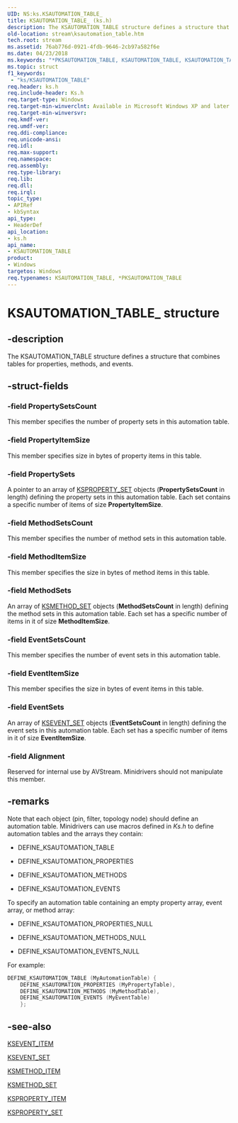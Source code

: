 ```yaml
---
UID: NS:ks.KSAUTOMATION_TABLE_
title: KSAUTOMATION_TABLE_ (ks.h)
description: The KSAUTOMATION_TABLE structure defines a structure that combines tables for properties, methods, and events.
old-location: stream\ksautomation_table.htm
tech.root: stream
ms.assetid: 76ab776d-0921-4fdb-9646-2cb97a582f6e
ms.date: 04/23/2018
ms.keywords: "*PKSAUTOMATION_TABLE, KSAUTOMATION_TABLE, KSAUTOMATION_TABLE structure [Streaming Media Devices], KSAUTOMATION_TABLE_, PKSAUTOMATION_TABLE, PKSAUTOMATION_TABLE structure pointer [Streaming Media Devices], avstruct_7389df5c-d86a-43b2-9daf-d0e1e8a2dfbe.xml, ks/KSAUTOMATION_TABLE, ks/PKSAUTOMATION_TABLE, stream.ksautomation_table"
ms.topic: struct
f1_keywords:
 - "ks/KSAUTOMATION_TABLE"
req.header: ks.h
req.include-header: Ks.h
req.target-type: Windows
req.target-min-winverclnt: Available in Microsoft Windows XP and later operating systems and in Microsoft DirectX 8.0 and later versions.
req.target-min-winversvr: 
req.kmdf-ver: 
req.umdf-ver: 
req.ddi-compliance: 
req.unicode-ansi: 
req.idl: 
req.max-support: 
req.namespace: 
req.assembly: 
req.type-library: 
req.lib: 
req.dll: 
req.irql: 
topic_type:
- APIRef
- kbSyntax
api_type:
- HeaderDef
api_location:
- ks.h
api_name:
- KSAUTOMATION_TABLE
product:
- Windows
targetos: Windows
req.typenames: KSAUTOMATION_TABLE, *PKSAUTOMATION_TABLE
---
```


# KSAUTOMATION_TABLE_ structure

## -description

The KSAUTOMATION_TABLE structure defines a structure that combines tables for properties, methods, and events.

## -struct-fields

### -field PropertySetsCount

This member specifies the number of property sets in this automation table.

### -field PropertyItemSize

This member specifies size in bytes of property items in this table.

### -field PropertySets

A pointer to an array of [KSPROPERTY_SET](https://docs.microsoft.com/windows-hardware/drivers/ddi/content/ks/ns-ks-ksproperty_set) objects (**PropertySetsCount** in length) defining the property sets in this automation table.  Each set contains a specific number of items of size **PropertyItemSize**.

### -field MethodSetsCount

This member specifies the number of method sets in this automation table.

### -field MethodItemSize

This member specifies the size in bytes of method items in this table.

### -field MethodSets

An array of [KSMETHOD_SET](https://docs.microsoft.com/windows-hardware/drivers/ddi/content/ks/ns-ks-ksmethod_set) objects (**MethodSetsCount** in length) defining the method sets in this automation table.  Each set has a specific number of items in it of size **MethodItemSize**.

### -field EventSetsCount

This member specifies the number of event sets in this automation table.

### -field EventItemSize

This member specifies the size in bytes of event items in this table.

### -field EventSets

An array of [KSEVENT_SET](https://docs.microsoft.com/windows-hardware/drivers/ddi/content/ks/ns-ks-ksevent_set) objects (**EventSetsCount** in length) defining the event sets in this automation table.  Each set has a specific number of items in it of size **EventItemSize**.

### -field Alignment

Reserved for internal use by AVStream. Minidrivers should not manipulate this member.

## -remarks

Note that each object (pin, filter, topology node) should define an automation table. Minidrivers can use macros defined in *Ks.h* to define automation tables and the arrays they contain:

- DEFINE_KSAUTOMATION_TABLE

- DEFINE_KSAUTOMATION_PROPERTIES

- DEFINE_KSAUTOMATION_METHODS

- DEFINE_KSAUTOMATION_EVENTS

To specify an automation table containing an empty property array, event array, or method array:

- DEFINE_KSAUTOMATION_PROPERTIES_NULL

- DEFINE_KSAUTOMATION_METHODS_NULL

- DEFINE_KSAUTOMATION_EVENTS_NULL

For example:

```cpp
DEFINE_KSAUTOMATION_TABLE (MyAutomationTable) {
    DEFINE_KSAUTOMATION_PROPERTIES (MyPropertyTable),
    DEFINE_KSAUTOMATION_METHODS (MyMethodTable),
    DEFINE_KSAUTOMATION_EVENTS (MyEventTable)
    };
```

## -see-also

[KSEVENT_ITEM](https://docs.microsoft.com/windows-hardware/drivers/ddi/content/ks/ns-ks-ksevent_item)

[KSEVENT_SET](https://docs.microsoft.com/windows-hardware/drivers/ddi/content/ks/ns-ks-ksevent_set)

[KSMETHOD_ITEM](https://docs.microsoft.com/windows-hardware/drivers/ddi/content/ks/ns-ks-ksmethod_item)

[KSMETHOD_SET](https://docs.microsoft.com/windows-hardware/drivers/ddi/content/ks/ns-ks-ksmethod_set)

[KSPROPERTY_ITEM](https://docs.microsoft.com/windows-hardware/drivers/ddi/content/ks/ns-ks-ksproperty_item)

[KSPROPERTY_SET](https://docs.microsoft.com/windows-hardware/drivers/ddi/content/ks/ns-ks-ksproperty_set)
